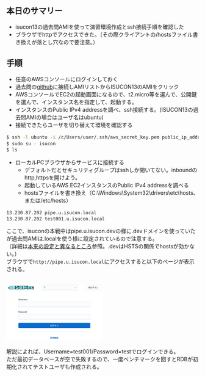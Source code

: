 ## 本日のサマリー
- isucon13の過去問AMIを使って演習環境作成とssh接続手順を確認した
- ブラウザでhttpでアクセスできた。（その際クライアントの/hostsファイル書き換えが落とし穴なので要注意。）

## 手順
- 任意のAWSコンソールにログインしておく
- 過去問の[github](https://github.com/matsuu/aws-isucon/blob/main/README.md)に接続しAMIリストからISUCON13のAMIをクリック
- AWSコンソールでEC2の起動画面になるので、t2.micro等を選んで、公開鍵を選んで、インスタンス名を指定して、起動する。
- インスタンスのPublic IPv4 addressを調べ、ssh接続する。(ISUCON13の過去問AMIの場合はユーザ名はubuntu)
- 接続できたらユーザを切り替えて環境を確認する

```bash
$ ssh -l ubuntu -i /c/Users/user/.ssh/aws_secret_key.pem public_ip_address
$ sudo su - isucon
$ ls
```

- ローカルPCブラウザからサービスに接続する
  - デフォルトだとセキュリティグループはsshしか開いてない。inboundのhttp,httpsを開けよう。  
  - 起動しているAWS EC2インスタンスのPublic IPv4 addressを調べる
  - hostsファイルを書き換え（C:\Windows\System32\drivers\etc\hosts、または/etc/hosts）

```Hosts File:hosts
13.230.87.202 pipe.u.isucon.local
13.230.87.202 test001.u.isucon.local
```
ここで、isuconの本戦中はpipe.u.isucon.devの様に.devドメインを使っていたが過去問AMIは.localを使う様に設定されているので注意する。  
（詳細は[本来の設定と異なるところ](https://github.com/matsuu/aws-isucon/tree/main/isucon13)参照。.devはHSTSの関係でhostsが効かない。）  
ブラウザで`http://pipe.u.isucon.local`にアクセスすると以下のページが表示される。  

<br/>
<img src="./images/2024-10-03-isupipe.png" width="50%">

解説によれば、Username=test001/Password=testでログインできる。  
ただ最初データベースが空で失敗するので、一度ベンチマークを回すとRDBが初期化されてテストユーザも作成される。
